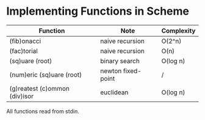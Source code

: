 # Implementing Functions in Scheme
| Function                      | Note               | Complexity         |
| ----------------------------- | ------------------ | ------------------ |
| (fib)onacci                   | naive recursion    | O(2^n)             |
| (fac)torial                   | naive recursion    | O(n)               |
| (sq)uare (root)               | binary search      | O(log n)           |  
| (num)eric (sq)uare (root)     | newton fixed-point | /                  |
| (g)reatest (c)ommon (div)isor | euclidean          | O(log n)           |
  
All functions read from stdin.
